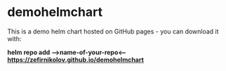 # demohelmchart
This is a demo helm chart hosted on GitHub pages - you can download it with:

**helm repo add -->name-of-your-repo<-- https://zefirnikolov.github.io/demohelmchart**
 
